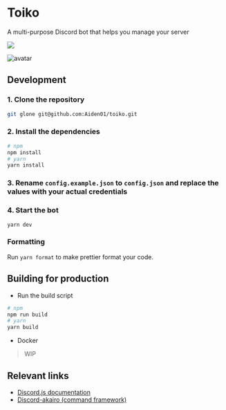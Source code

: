# Toiko
A multi-purpose Discord bot that helps you manage your server 

<img src="https://forthebadge.com/images/badges/built-with-love.svg" align="center">

![avatar](https://media.discordapp.net/attachments/482888162008629251/557909358910898187/98c77dffae4d4f41e84082100535fc57.jpg)


## Development

### 1. Clone the repository
```bash
git glone git@github.com:Aiden01/toiko.git
```

### 2. Install the dependencies
```bash
# npm
npm install
# yarn
yarn install
```

### 3. Rename ``config.example.json`` to ``config.json`` and replace the values with your actual credentials

### 4. Start the bot
```
yarn dev
```

### Formatting
Run ``yarn format`` to make prettier format your code.

## Building for production

- Run the build script
```bash
# npm
npm run build
# yarn
yarn build
```
- Docker
> WIP

## Relevant links
* [Discord.js documentation](http://discord.js.org)
* [Discord-akairo (command framework)](https://github.com/1Computer1/discord-akairo)




